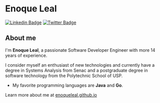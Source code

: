 # Enoque Leal

[![Linkedin Badge](https://img.shields.io/badge/-LinkedIn-blue?style=flat-square&logo=Linkedin&logoColor=white&link=https://www.linkedin.com/in/enoqueleal/)](https://www.linkedin.com/in/enoqueleal/)
[![Twitter Badge](https://img.shields.io/badge/-Twitter-1ca0f1?style=flat-square&labelColor=1ca0f1&logo=twitter&logoColor=white&link=https://twitter.com/enoquefsleal)](https://twitter.com/enoquefsleal)

## About me

I'm **Enoque Leal**, a passionate Software Developer Engineer with more 14 years of experience.

I consider myself an enthusiast of new technologies and currently have a degree in Systems Analysis from Senac and a postgraduate degree in software technology from the Polytechnic School of USP.

- My favorite programming languages are **Java** and **Go**.

Learn more about me at [enoqueleal.github.io](https://enoqueleal.github.io/)
